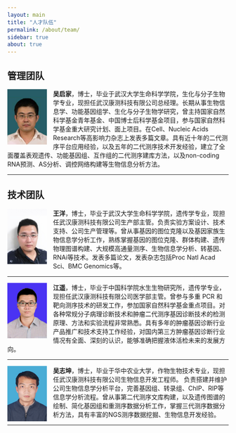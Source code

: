 ```yaml
---
layout: main
title: "人才队伍"
permalink: /about/team/
sidebar: true
about: true
---
```


## 管理团队

<div>
<img src="/image/team/wu.png" style="float: left; height: 9em; margin-right: 1em;">
<p><strong>吴启家</strong>，博士，毕业于武汉大学生命科学学院，生化与分子生物学专业，现担任武汉康测科技有限公司总经理。长期从事生物信息学、功能基因组学、生化与分子生物学研究，曾主持国家自然科学基金青年基金、中国博士后科学基金项目，参与国家自然科学基金重大研究计划、面上项目。在Cell、Nucleic Acids Research等高影响力杂志上发表多篇文章。具有近十年的二代测序平台应用经验，以及五年的二代测序技术开发经验，建立了全面覆盖表观遗传、功能基因组、互作组的二代测序建库方法，以及non-coding RNA预测、AS分析、调控网络构建等生物信息分析方法。</p>
<hr>
</div>

## 技术团队

<div>
<img src="/image/team/王洋.jpg" style="float: left; height: 9em; margin-right: 1em;">
<p><strong>王洋</strong>，博士，毕业于武汉大学生命科学学院，遗传学专业，现担任武汉康测科技有限公司生产部主管。负责实验方案设计、技术支持、公司生产管理等。曾从事基因的图位克隆以及基因家族生物信息学分析工作，熟练掌握基因的图位克隆、群体构建、遗传物理图谱构建、大规模高通量测序、生物信息学分析、转基因、RNAi等技术。发表多篇论文，发表杂志包括Proc Natl Acad Sci、BMC Genomics等。</p>
<hr>
</div>
<div>
<img src="/image/team/jiang.png" style="float: left; height: 9em; margin-right: 1em;">
<p><strong>江遥</strong>，博士，毕业于中国科学院水生生物研究所，遗传学专业，现担任武汉康测科技有限公司医学部主管。曾参与多重 PCR 和靶向测序技术的研发工作，参加国家自然科学基金重点项目。对各种常规分子病理诊断技术和肿瘤二代测序基因诊断技术的检测原理、方法和实验流程非常熟悉。具有多年的肿瘤基因诊断行业产品推广和技术支持工作经验，对国内第三方肿瘤基因诊断行业情况有全面、深刻的认识，能够准确把握液体活检未来的发展方向。</p>
<hr>
</div>
<div>
<img src="/image/team/wu.jpg" style="float: left; height: 9em; margin-right: 1em;">
<p><strong>吴志坤</strong>，博士，毕业于华中农业大学，作物生物技术专业，现担任武汉康测科技有限公司生物信息开发工程师。
负责搭建并维护公司生物信息学分析平台，完善基因组、转录组、ChIP、RIP等信息学分析流程。曾从事第二代测序文库构建，以及遗传图谱的绘制、简化基因组和重测序数据分析工作，掌握三代测序数据分析方法，具有丰富的NGS测序数据挖掘、生物信息开发经验。</p>
<hr>
</div>